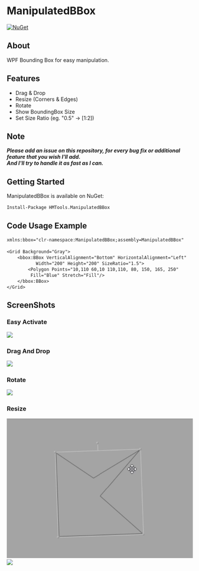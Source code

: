 

# ManipulatedBBox
[![NuGet](https://img.shields.io/nuget/v/HMTools.ManipulatedBBox.svg)](https://www.nuget.org/packages/HMTools.ManipulatedBBox)

## About
WPF Bounding Box for easy manipulation.

## Features
- Drag & Drop
- Resize (Corners & Edges)
- Rotate
- Show BoundingBox Size
- Set Size Ratio (eg. "0.5" -> [1:2])

## Note
***Please add an issue on this repository, for every bug fix or additional feature that you wish I'll add.</br>
And I'll try to handle it as fast as I can.***

## Getting Started
ManipulatedBBox is available on NuGet:
```
Install-Package HMTools.ManipulatedBBox
```

## Code Usage Example

    xmlns:bbox="clr-namespace:ManipulatedBBox;assembly=ManipulatedBBox"

	<Grid Background="Gray">
        <bbox:BBox VerticalAlignment="Bottom" HorizontalAlignment="Left"
               Width="200" Height="200" SizeRatio="1.5">
            <Polygon Points="10,110 60,10 110,110, 80, 150, 165, 250"
             Fill="Blue" Stretch="Fill"/>
        </bbox:BBox>
    </Grid>

## ScreenShots
### Easy Activate
![](ReadmeResources/ShowBBox.gif)

### Drag And Drop
![](ReadmeResources/DragAndDropBBox.gif)

### Rotate
![](ReadmeResources/RotateBBox.gif)

### Resize
![](ReadmeResources/CornersResizeBBox.gif)
![](ReadmeResources/SidesResizeBBox.gif)
